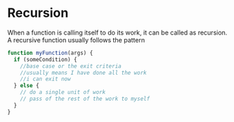# Recursion

When a function is calling itself to do its work, it can be called as recursion. A recursive function usually follows the pattern

```javascript
function myFunction(args) {
  if (someCondition) {
    //base case or the exit criteria
    //usually means I have done all the work
    //i can exit now
  } else {
    // do a single unit of work
    // pass of the rest of the work to myself
  }
}
```
